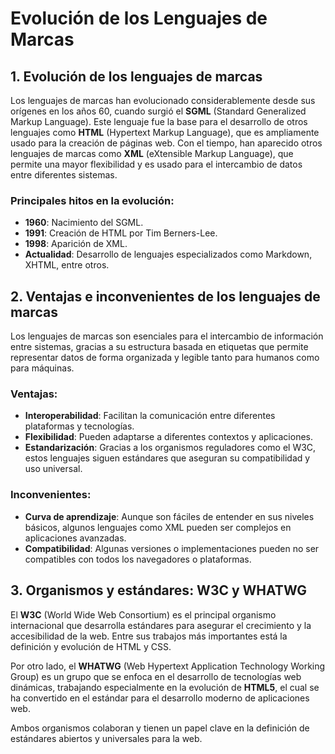# Evolución de los Lenguajes de Marcas

## 1. Evolución de los lenguajes de marcas
Los lenguajes de marcas han evolucionado considerablemente desde sus orígenes en los años 60, cuando surgió el **SGML** (Standard Generalized Markup Language). Este lenguaje fue la base para el desarrollo de otros lenguajes como **HTML** (Hypertext Markup Language), que es ampliamente usado para la creación de páginas web. Con el tiempo, han aparecido otros lenguajes de marcas como **XML** (eXtensible Markup Language), que permite una mayor flexibilidad y es usado para el intercambio de datos entre diferentes sistemas.

### Principales hitos en la evolución:
- **1960**: Nacimiento del SGML.
- **1991**: Creación de HTML por Tim Berners-Lee.
- **1998**: Aparición de XML.
- **Actualidad**: Desarrollo de lenguajes especializados como Markdown, XHTML, entre otros.

## 2. Ventajas e inconvenientes de los lenguajes de marcas
Los lenguajes de marcas son esenciales para el intercambio de información entre sistemas, gracias a su estructura basada en etiquetas que permite representar datos de forma organizada y legible tanto para humanos como para máquinas.

### Ventajas:
- **Interoperabilidad**: Facilitan la comunicación entre diferentes plataformas y tecnologías.
- **Flexibilidad**: Pueden adaptarse a diferentes contextos y aplicaciones.
- **Estandarización**: Gracias a los organismos reguladores como el W3C, estos lenguajes siguen estándares que aseguran su compatibilidad y uso universal.

### Inconvenientes:
- **Curva de aprendizaje**: Aunque son fáciles de entender en sus niveles básicos, algunos lenguajes como XML pueden ser complejos en aplicaciones avanzadas.
- **Compatibilidad**: Algunas versiones o implementaciones pueden no ser compatibles con todos los navegadores o plataformas.

## 3. Organismos y estándares: W3C y WHATWG
El **W3C** (World Wide Web Consortium) es el principal organismo internacional que desarrolla estándares para asegurar el crecimiento y la accesibilidad de la web. Entre sus trabajos más importantes está la definición y evolución de HTML y CSS.

Por otro lado, el **WHATWG** (Web Hypertext Application Technology Working Group) es un grupo que se enfoca en el desarrollo de tecnologías web dinámicas, trabajando especialmente en la evolución de **HTML5**, el cual se ha convertido en el estándar para el desarrollo moderno de aplicaciones web.

Ambos organismos colaboran y tienen un papel clave en la definición de estándares abiertos y universales para la web.
